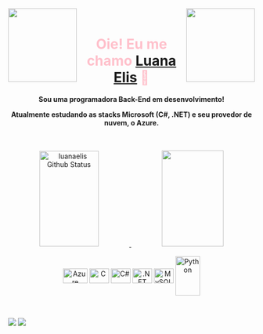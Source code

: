 <style>
h1 {
 color: pink; 
} 
</style>

<br><img align="left"  height="150" width="140" src="https://loogart.com/img/loogmoji/iconic/loogmoji-of-arya-stark_by-loogart.png">
<img align="right"  height="150" width="140" src="https://loogart.com/img/loogmoji/iconic/loogmoji-of-ema-watson_by-loogart.png"><br>
<h1 align="center"> Oie! Eu me chamo <a href="https://www.linkedin.com/in/luana-elis/" target="_blank">Luana Elis</a> 🤗 </h1>

<div align="center">
  <p align="center"><strong> Sou uma programadora Back-End em desenvolvimento! </p> <p align="center"> Atualmente estudando as stacks Microsoft (C#, .NET) e seu provedor de nuvem, o Azure. </strong></p>
</div>
<br>
<br>
 <div align="center">
  <a href="https://github.com/luanelis">
    <img width="49%" height="195px" src="https://github-readme-stats.vercel.app/api?username=luanaelis&show_icons=true&theme=dracula&count_private=true&hide_border=true&title_color=eb1f6a&icon_color=eb1f6a&text_color=f1f1eb&bg_color=272822&border_radius=0" alt="luanaelis Github Status"/> 
    <img width="50%" height="196px" src="https://luanaelis-github-readme-stats-we4t.vercel.app/api/top-langs/?username=luanaelis&layout=compact&hide_border=true&title_color=eb1f6a&text_color=f1f1eb&bg_color=272822&border_radius=0" />
  </a>
</div>
<div align="center" valign="top"><br>
  <img align="center" alt="Azure" height="30" width="50" src="https://cdn.jsdelivr.net/gh/devicons/devicon/icons/azure/azure-original.svg" />
  <img align="center" alt="C" height="30" width="40" src="https://cdn.jsdelivr.net/gh/devicons/devicon/icons/c/c-plain.svg" />
  <img align="center" alt="C#" height="30" width="40" src="https://cdn.jsdelivr.net/gh/devicons/devicon/icons/csharp/csharp-original.svg" />
  <img align="center" alt=".NET" height="30" width="40" src="https://cdn.jsdelivr.net/gh/devicons/devicon/icons/dot-net/dot-net-plain-wordmark.svg" />
  <img align="center" alt="MySQL" height="30" width="40" src="https://cdn.jsdelivr.net/gh/devicons/devicon/icons/mysql/mysql-original-wordmark.svg" />
  <img align="center" alt="Python" height="80" width="50" src="https://cdn.jsdelivr.net/gh/devicons/devicon/icons/python/python-original.svg" />
</div><br>

##

<div> 
  <a href = "mailto:luanaelis.LE@gmail.com"><img src="https://img.shields.io/badge/-Gmail-%23333?style=for-the-badge&logo=gmail&logoColor=white" target="_blank"></a>
  <a href="https://www.linkedin.com/in/luana-elis/" target="_blank"><img src="https://img.shields.io/badge/-LinkedIn-%230077B5?style=for-the-badge&logo=linkedin&logoColor=white" target="_blank"></a> 
  
</div>
